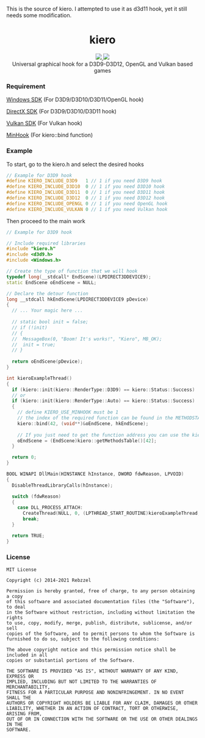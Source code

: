 This is the source of kiero. I attempted to use it as d3d11 hook, yet it still needs some modification.

<h1 align="center">kiero</h1>
<p align="center">
  <a href="https://github.com/Rebzzel/kiero/blob/master/LICENSE">
    <img src="https://img.shields.io/github/license/Rebzzel/kiero.svg?style=flat-square"/>
  </a>
  <a href="https://github.com/Rebzzel/kiero/stargazers">
    <img src="https://img.shields.io/github/stars/Rebzzel/kiero.svg?style=flat-square"/>
  </a>
  <br>
  Universal graphical hook for a D3D9-D3D12, OpenGL and Vulkan based games
</p>

### Requirement

[Windows SDK](https://www.microsoft.com/en-us/download/details.aspx?id=8279) (For D3D9/D3D10/D3D11/OpenGL hook)

[DirectX SDK](https://www.microsoft.com/en-us/download/details.aspx?id=4064) (For D3D9/D3D10/D3D11 hook)

[Vulkan SDK](https://www.lunarg.com/vulkan-sdk) (For Vulkan hook)

[MinHook](https://github.com/TsudaKageyu/minhook) (For kiero::bind function)

### Example

To start, go to the kiero.h and select the desired hooks

```C++
// Example for D3D9 hook
#define KIERO_INCLUDE_D3D9   1 // 1 if you need D3D9 hook
#define KIERO_INCLUDE_D3D10  0 // 1 if you need D3D10 hook
#define KIERO_INCLUDE_D3D11  0 // 1 if you need D3D11 hook
#define KIERO_INCLUDE_D3D12  0 // 1 if you need D3D12 hook
#define KIERO_INCLUDE_OPENGL 0 // 1 if you need OpenGL hook
#define KIERO_INCLUDE_VULKAN 0 // 1 if you need Vulkan hook
```

Then proceed to the main work

```C++
// Example for D3D9 hook

// Include required libraries
#include "kiero.h"
#include <d3d9.h>
#include <Windows.h>

// Create the type of function that we will hook
typedef long(__stdcall* EndScene)(LPDIRECT3DDEVICE9);
static EndScene oEndScene = NULL;

// Declare the detour function
long __stdcall hkEndScene(LPDIRECT3DDEVICE9 pDevice)
{
  // ... Your magic here ...
  
  // static bool init = false;
  // if (!init)
  // {
  //  MessageBox(0, "Boom! It's works!", "Kiero", MB_OK);
  //  init = true;
  // }
  
  return oEndScene(pDevice);
}

int kieroExampleThread()
{
  if (kiero::init(kiero::RenderType::D3D9) == kiero::Status::Success)
  // or
  if (kiero::init(kiero::RenderType::Auto) == kiero::Status::Success)
  {
    // define KIERO_USE_MINHOOK must be 1
    // the index of the required function can be found in the METHODSTABLE.txt
    kiero::bind(42, (void**)&oEndScene, hkEndScene);
    
    // If you just need to get the function address you can use the kiero::getMethodsTable function
    oEndScene = (EndScene)kiero::getMethodsTable()[42];
  }

  return 0;
}

BOOL WINAPI DllMain(HINSTANCE hInstance, DWORD fdwReason, LPVOID)
{
  DisableThreadLibraryCalls(hInstance);

  switch (fdwReason)
  {
    case DLL_PROCESS_ATTACH:
      CreateThread(NULL, 0, (LPTHREAD_START_ROUTINE)kieroExampleThread, NULL, 0, NULL);
      break;
  }

  return TRUE;
}

```

### License

```
MIT License

Copyright (c) 2014-2021 Rebzzel

Permission is hereby granted, free of charge, to any person obtaining a copy
of this software and associated documentation files (the "Software"), to deal
in the Software without restriction, including without limitation the rights
to use, copy, modify, merge, publish, distribute, sublicense, and/or sell
copies of the Software, and to permit persons to whom the Software is
furnished to do so, subject to the following conditions:

The above copyright notice and this permission notice shall be included in all
copies or substantial portions of the Software.

THE SOFTWARE IS PROVIDED "AS IS", WITHOUT WARRANTY OF ANY KIND, EXPRESS OR
IMPLIED, INCLUDING BUT NOT LIMITED TO THE WARRANTIES OF MERCHANTABILITY,
FITNESS FOR A PARTICULAR PURPOSE AND NONINFRINGEMENT. IN NO EVENT SHALL THE
AUTHORS OR COPYRIGHT HOLDERS BE LIABLE FOR ANY CLAIM, DAMAGES OR OTHER
LIABILITY, WHETHER IN AN ACTION OF CONTRACT, TORT OR OTHERWISE, ARISING FROM,
OUT OF OR IN CONNECTION WITH THE SOFTWARE OR THE USE OR OTHER DEALINGS IN THE
SOFTWARE.
```
